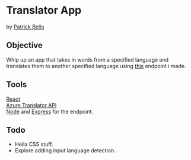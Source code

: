# Translator App  
by [Patrick Bello](https://github.com/mayorbcode)  

## Objective  
Whip up an app that takes in words from a specified language and translates them to another specified language using [this](https://github.com/mayorbcode/translator-endpoint) endpoint i made.  

## Tools  
[React](https://reactjs.org/)  
[Azure Translator API](https://azure.microsoft.com/en-us/services/cognitive-services/translator/)  
[Node](https://nodejs.org/en/) and [Express](https://expressjs.com/) for the endpoint.  

## Todo  
  - Hella CSS stuff.  
  - Explore adding input language detection.